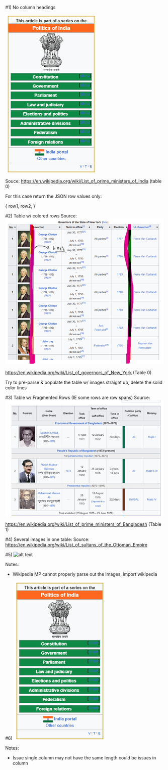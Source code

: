 #1) No column headings 

![alt text](images/image.png) 

Souce: https://en.wikipedia.org/wiki/List_of_prime_ministers_of_India (table 0)

For this case return the JSON row values only:

{
    row1,
    row2,
}

#2) Table w/ colored rows
Source: ![alt text](images/coloredRows.png) 

https://en.wikipedia.org/wiki/List_of_governors_of_New_York (Table 0)

Try to pre-parse & populate the table w/ images straight up, delete the solid color lines 

#3) Table w/ Fragmented Rows (IE some rows are row spans)
Source: ![alt text](images/fragments.png) 

https://en.wikipedia.org/wiki/List_of_prime_ministers_of_Bangladesh (Table 1)

#4) Several images in one table:
Source: 
https://en.wikipedia.org/wiki/List_of_sultans_of_the_Ottoman_Empire 

#5) 
![alt text](image.png)

Notes:
- Wikipedia MP cannot properly parse out the images, import wikipedia

#6) ![alt text](images/image.png)

Notes:
- Issue single column may not have the same length could be issues in column 